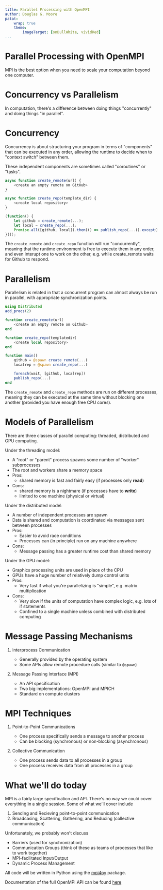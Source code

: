 ```yaml
---
title: Parallel Processing with OpenMPI
author: Douglas G. Moore
patat:
    wrap: true
    theme:
        imageTarget: [onDullWhite, vividRed]
...
```


# Parallel Processing with OpenMPI

MPI is the best option when you need to scale your computation beyond
one computer.

# Concurrency vs Parallelism

In computation, there's a difference between doing things "concurrently"
and doing things "in parallel".

# Concurrency

Concurrency is about structuring your program in terms of "components"
that can be executed in any order, allowing the runtime to decide when to
"context switch" between them.

These independent components are sometimes called "coroutines" or "tasks".

```javascript
async function create_remote(url) {
    <create an empty remote on GitHub>
}

async function create_repo(template_dir) {
    <create local repository>
}

(function() {
    let github = create_remote(...);
    let local = create_repo(...);
    Promise.all([github, local]).then(() => publish_repo(...)).except((err) => console.log(err));
}());
```

The `create_remote` and `create_repo` function will run "concurrently",
meaning that the runtime environment is free to execute them in any order,
and even interupt one to work on the other, e.g. while create_remote
waits for Github to respond.

# Parallelism

Parallelism is related in that a concurrent program can almost always
be run in parallel, with appropriate synchronization points.

```julia
using Distributed
add_procs(2)

function create_remote(url)
    <create an empty remote on Github>
end

function create_repo(templatedir)
    <create local repository>
end

function main()
    github = @spawn create_remote(...)
    localrep = @spawn create_repo(...)

    foreach(wait, [github, localrep])
    publish_repo(...)
end
```

The `create_remote` and `create_repo` methods are run on different
processes, meaning they can be executed at the same time without blocking
one another (provided you have enough free CPU cores).

# Models of Parallelism

There are three classes of parallel computing: threaded, distributed and GPU
computing.

Under the threading model:

- A "root" or "parent" process spawns some number of "worker" subprocesses
- The root and workers share a memory space
- Pros:
    - shared memory is fast and fairly easy (if processes only **read**)
- Cons:
    - shared memory is a nightmare (if processes have to **write**)
    - limited to one machine (physical or virtual)

Under the distributed model:

- A number of independent processes are spawn
- Data is shared and computation is coordinated via messages sent
  between processes
- Pros:
   - Easier to avoid race conditions
   - Processes can (in principle) run on any machine anywhere
- Cons:
   - Message passing has a greater runtime cost than shared memory

Under the GPU model:

- Graphics processing units are used in place of the CPU
- GPUs have a huge number of relatively dump control units
- Pros:
   - Very fast if what you're parallelizing is "simple", e.g. matrix
     multiplication
- Cons:
   - Very slow if the units of computation have complex logic, e.g. lots of if
     statements
   - Confined to a single machine unless combined with distributed computing

# Message Passing Mechanisms

1. Interprocess Communication

    - Generally provided by the operating system
    - Some APIs allow remote procedure calls (similar to `@spawn`)

2. Message Passing Interface (MPI)

    - An API specification
    - Two big implementations: OpenMPI and MPICH
    - Standard on compute clusters

# MPI Techniques

1. Point-to-Point Communications

    - One process specifically sends a message to another process
    - Can be blocking (synchronous) or non-blocking (asynchronous)

2. Collective Communication

    - One process sends data to all processes in a group
    - One process receives data from all processes in a group

# What we'll do today

MPI is a fairly large specification and API. There's no way we could
cover everything in a single session. Some of what we'll cover include

1. Sending and Recieving point-to-point communication
2. Broadcasing, Scattering, Gathering, and Reducing (collective communication)

Unfortunately, we probably won't discuss

- Barriers (used for synchronization)
- Communication Groups (think of these as teams of processes that like
  to work together)
- MPI-facilitated Input/Output
- Dynamic Process Management

All code will be written in Python using the
[mpi4py](https://mpi4py.readthedocs.io/en/stable/index.html) package.

Documentation of the full OpenMPI API can be found
[here](https://www.open-mpi.org/doc/current/)
